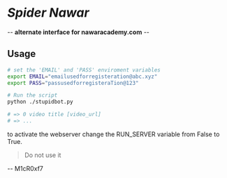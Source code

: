# _Spider Nawar_

-- **__alternate interface for nawaracademy.com__** --

## Usage

```bash
# set the 'EMAIL' and 'PASS' enviroment variables
export EMAIL="emailusedforregisteration@abc.xyz"
export PASS="passusedforregisteraTion@123"

# Run the script
python ./stupidbot.py

# => 0 video title [video_url]
# => ...

```

to activate the webserver change the RUN_SERVER variable from False to True.


> Do not use it

-- M1cR0xf7
